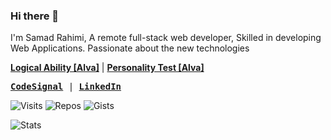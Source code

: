 ### Hi there 👋
I'm Samad Rahimi, A remote full-stack web developer, Skilled in developing Web Applications. Passionate about the new technologies

[__Logical Ability [Alva]__](https://github.com/smdpro/smdpro/blob/main/Alva_Labs_Logical_ability.pdf)  |  [__Personality Test [Alva]__](https://github.com/smdpro/smdpro/blob/main/Alva_Labs_Personality_test.pdf) 
<!--
**smdpro/smdpro** is a ✨ _special_ ✨ repository because its `README.md` (this file) appears on your GitHub profile.

Here are some ideas to get you started:

- 🔭 I’m currently working on ...
- 🌱 I’m currently learning ...
- 👯 I’m looking to collaborate on ...
- 🤔 I’m looking for help with ...
- 💬 Ask me about ...
- 📫 How to reach me: ...
- 😄 Pronouns: ...
- ⚡ Fun fact: ...
-->

<samp>
  
 [__CodeSignal__](https://app.codesignal.com/profile/smdpro) | [__LinkedIn__](https://www.linkedin.com/in/smdpro/)
  
</samp>

![Visits](https://badges.pufler.dev/visits/smdpro/smdpro)
![Repos](https://badges.pufler.dev/repos/smdpro)
![Gists](https://badges.pufler.dev/gists/smdpro)

![Stats](https://github-readme-stats.vercel.app/api?username=smdpro&include_all_commits=true&theme=merko)
